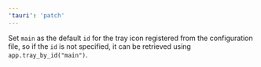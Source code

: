 ```yaml
---
'tauri': 'patch'
---
```


Set `main` as the default `id` for the tray icon registered from the configuration file, so if the `id` is not specified, it can be retrieved using `app.tray_by_id("main")`.
